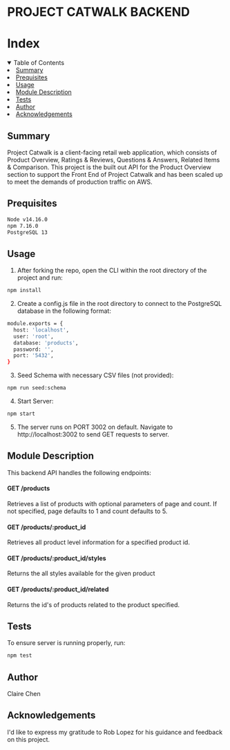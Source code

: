 # PROJECT CATWALK BACKEND

# Index
<details open="open">
  <summary>Table of Contents</summary>
    <li><a href="#Summary">Summary</a></li>
    <li><a href="#Prequisites">Prequisites</a></li>
    <li><a href="#Usage">Usage</a></li>
    <li><a href="#Module-Description">Module Description</a></li>
    <li><a href="#Tests">Tests</a></li>
    <li><a href="#Author">Author</a></li>
    <li><a href="#Acknowledgements">Acknowledgements</a></li>
  </ol>
</details>

## Summary
Project Catwalk is a client-facing retail web application, which consists of Product Overview, Ratings & Reviews, Questions & Answers, Related Items & Comparison. This project is the built out API for the Product Overview section to support the Front End of Project Catwalk and has been scaled up to meet the demands of production traffic on AWS. 

## Prequisites
```sh
Node v14.16.0
npm 7.16.0
PostgreSQL 13
```

## Usage
1. After forking the repo, open the CLI within the root directory of the project and run:
```sh
npm install
```
2. Create a config.js file in the root directory to connect to the PostgreSQL database in the following format:
```sh
module.exports = {
  host: 'localhost',
  user: 'root',
  database: 'products',
  password: '',
  port: '5432',
}
```
3. Seed Schema with necessary CSV files (not provided):
```sh
npm run seed:schema
```
4. Start Server:
```sh
npm start
```
5. The server runs on PORT 3002 on default. Navigate to http://localhost:3002 to send GET requests to server.

## Module Description
This backend API handles the following endpoints:
#### GET /products
Retrieves a list of products with optional parameters of page and count. If not specified, page defaults to 1 and count defaults to 5.
#### GET /products/:product_id
Retrieves all product level information for a specified product id.
#### GET /products/:product_id/styles
Returns the all styles available for the given product
#### GET /products/:product_id/related
Returns the id's of products related to the product specified.

## Tests
To ensure server is running properly, run:
```sh
npm test
```
## Author
Claire Chen

## Acknowledgements
I'd like to express my gratitude to Rob Lopez for his guidance and feedback on this project.



